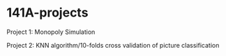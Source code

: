 # 141A-projects
Project 1:
Monopoly Simulation

Project 2:
KNN algorithm/10-folds cross validation of picture classification
